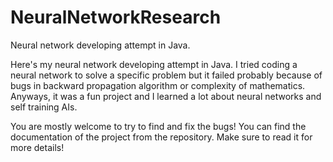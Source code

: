 # NeuralNetworkResearch
Neural network developing attempt in Java.

Here's my neural network developing attempt in Java. I tried coding a neural network to solve a specific problem but it failed probably because of bugs in backward propagation algorithm or complexity of mathematics. Anyways, it was a fun project and I learned a lot about neural networks and self training AIs.

You are mostly welcome to try to find and fix the bugs! You can find the documentation of the project from the repository. Make sure to read it for more details!
